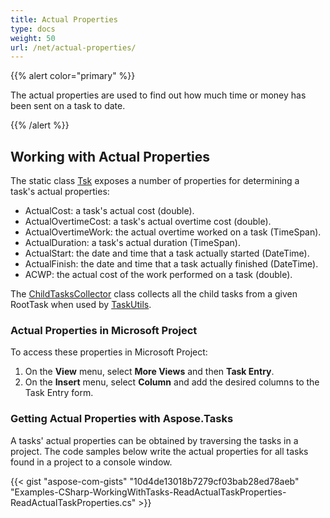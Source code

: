 ```yaml
---
title: Actual Properties
type: docs
weight: 50
url: /net/actual-properties/
---
```


{{% alert color="primary" %}} 

The actual properties are used to find out how much time or money has been sent on a task to date.

{{% /alert %}}

## **Working with Actual Properties**
The static class [Tsk](https://apireference.aspose.com/tasks/net/aspose.tasks/tsk) exposes a number of properties for determining a task's actual properties:

- ActualCost: a task's actual cost (double).
- ActualOvertimeCost: a task's actual overtime cost (double).
- ActualOvertimeWork: the actual overtime worked on a task (TimeSpan).
- ActualDuration: a task's actual duration (TimeSpan).
- ActualStart: the date and time that a task actually started (DateTime).
- ActualFinish: the date and time that a task actually finished (DateTime).
- ACWP: the actual cost of the work performed on a task (double).

The [ChildTasksCollector](https://apireference.aspose.com/tasks/net/aspose.tasks.util/childtaskscollector) class collects all the child tasks from a given RootTask when used by [TaskUtils](https://apireference.aspose.com/tasks/net/aspose.tasks.util/taskutils).

### **Actual Properties in Microsoft Project**
To access these properties in Microsoft Project:

1. On the **View** menu, select **More Views** and then **Task Entry**.
2. On the **Insert** menu, select **Column** and add the desired columns to the Task Entry form.

### **Getting Actual Properties with Aspose.Tasks**
A tasks' actual properties can be obtained by traversing the tasks in a project. The code samples below write the actual properties for all tasks found in a project to a console window.

{{< gist "aspose-com-gists" "10d4de13018b7279cf03bab28ed78aeb" "Examples-CSharp-WorkingWithTasks-ReadActualTaskProperties-ReadActualTaskProperties.cs" >}}

